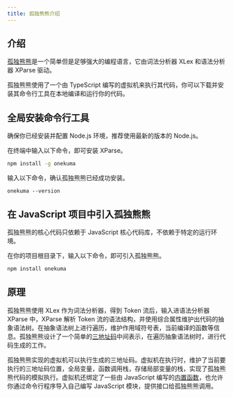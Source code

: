 ```yaml
---
title: 孤独熊熊介绍
---
```


## 介绍

[孤独熊熊](https://onekuma.cn)是一个简单但是足够强大的编程语言，它由词法分析器 XLex 和语法分析器 XParse 驱动。

孤独熊熊使用了一个由 TypeScript 编写的虚拟机来执行其代码，你可以下载并安装其命令行工具在本地编译和运行你的代码。

## 全局安装命令行工具

确保你已经安装并配置 Node.js 环境，推荐使用最新的版本的 Node.js。

在终端中输入以下命令，即可安装 XParse。

```bash
npm install -g onekuma
```

输入以下命令，确认孤独熊熊已经成功安装。

```base
onekuma --version
```

## 在 JavaScript 项目中引入孤独熊熊

孤独熊熊的核心代码只依赖于 JavaScript 核心代码库，不依赖于特定的运行环境。

在你的项目根目录下，输入以下命令，即可引入孤独熊熊。

```bash
npm install onekuma
```

## 原理

孤独熊熊使用 XLex 作为词法分析器，得到 Token 流后，输入进语法分析器 XParse 中，XParse 解析 Token 流的语法结构，并使用综合属性维护出代码的抽象语法树。在抽象语法树上进行遍历，维护作用域符号表，当前编译的函数等信息。孤独熊熊设计了一个简单的[三地址码](/xlang/deep)中间表示，在遍历抽象语法树时，进行代码生成的工作。

孤独熊熊实现的虚拟机可以执行生成的三地址码。虚拟机在执行时，维护了当前要执行的三地址码位置，全局变量，函数调用栈，存储局部变量的栈，实现了孤独熊熊代码的模拟执行。虚拟机还绑定了一些由 JavaScript 编写的[内置函数](/xlang/fn)，也允许你通过命令行程序导入自己编写 JavaScript 模块，提供接口给孤独熊熊调用。
